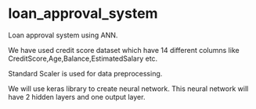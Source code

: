 # loan_approval_system
Loan approval system using ANN.

We have used credit score dataset which have 14 different columns like CreditScore,Age,Balance,EstimatedSalary etc.

Standard Scaler is used for data preprocessing.

We will use keras library to create neural network. This neural network will have 2 hidden layers and one output layer.
